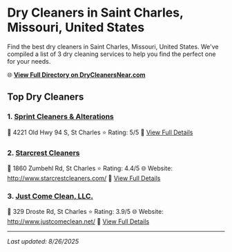 # Dry Cleaners in Saint Charles, Missouri, United States

Find the best dry cleaners in Saint Charles, Missouri, United States. We've compiled a list of 3 dry cleaning services to help you find the perfect one for your needs.

🌐 **[View Full Directory on DryCleanersNear.com](https://drycleanersnear.com/city/US/Missouri/Saint%20Charles)**

## Top Dry Cleaners

### 1. [Sprint Cleaners & Alterations](https://drycleanersnear.com/dryCleaner/686f1eb21cef475d4de83c26/sprint-cleaners-alterations)
📍 4221 Old Hwy 94 S, St Charles
⭐ Rating: 5/5
🔗 [View Full Details](https://drycleanersnear.com/dryCleaner/686f1eb21cef475d4de83c26/sprint-cleaners-alterations)

### 2. [Starcrest Cleaners](https://drycleanersnear.com/dryCleaner/686f1eb01cef475d4de83be3/starcrest-cleaners)
📍 1860 Zumbehl Rd, St Charles
⭐ Rating: 4.4/5
🌐 Website: http://www.starcrestcleaners.com/
🔗 [View Full Details](https://drycleanersnear.com/dryCleaner/686f1eb01cef475d4de83be3/starcrest-cleaners)

### 3. [Just Come Clean, LLC.](https://drycleanersnear.com/dryCleaner/686f1eaf1cef475d4de83bab/just-come-clean-llc)
📍 329 Droste Rd, St Charles
⭐ Rating: 3.9/5
🌐 Website: http://www.justcomeclean.net/
🔗 [View Full Details](https://drycleanersnear.com/dryCleaner/686f1eaf1cef475d4de83bab/just-come-clean-llc)


---

*Last updated: 8/26/2025*
